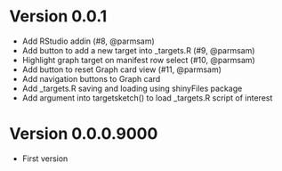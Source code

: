 # Version 0.0.1

* Add RStudio addin (#8, @parmsam)
* Add button to add a new target into _targets.R (#9, @parmsam)
* Highlight graph target on manifest row select (#10, @parmsam)
* Add button to reset Graph card view (#11, @parmsam)
* Add navigation buttons to Graph card
* Add _targets.R saving and loading using shinyFiles package
* Add argument into targetsketch() to load _targets.R script of interest

# Version 0.0.0.9000

* First version
